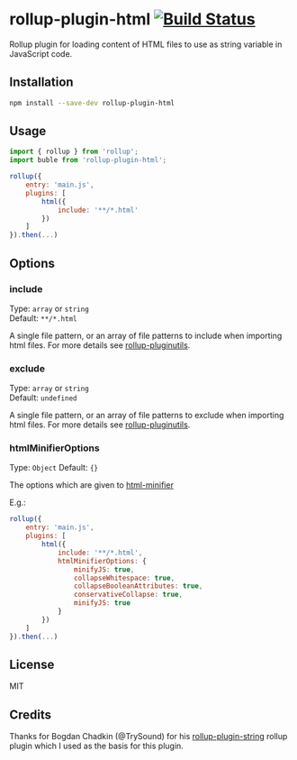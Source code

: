 # rollup-plugin-html [![Build Status](https://travis-ci.org/bdadam/rollup-plugin-html.svg)](https://travis-ci.org/bdadam/rollup-plugin-html)

Rollup plugin for loading content of HTML files to use as string variable in JavaScript code.

## Installation

```bash
npm install --save-dev rollup-plugin-html
```


## Usage

```js
import { rollup } from 'rollup';
import buble from 'rollup-plugin-html';

rollup({
	entry: 'main.js',
	plugins: [
		html({
			include: '**/*.html'
		})
	]
}).then(...)
```

## Options

### include

Type: `array` or `string`  
Default: `**/*.html`

A single file pattern, or an array of file patterns to include when importing html files. For more details see [rollup-pluginutils](https://github.com/rollup/rollup-pluginutils#createfilter).

### exclude

Type: `array` or `string`  
Default: `undefined`

A single file pattern, or an array of file patterns to exclude when importing html files. For more details see [rollup-pluginutils](https://github.com/rollup/rollup-pluginutils#createfilter).

### htmlMinifierOptions

Type: `Object`
Default: `{}`

The options which are given to [html-minifier](https://github.com/kangax/html-minifier#options-quick-reference)

E.g.:
```JavaScript
rollup({
	entry: 'main.js',
	plugins: [
		html({
			include: '**/*.html',
			htmlMinifierOptions: {
				minifyJS: true,
				collapseWhitespace: true,
				collapseBooleanAttributes: true,
				conservativeCollapse: true,
				minifyJS: true
			}
		})
	]
}).then(...)
```

## License

MIT

## Credits

Thanks for Bogdan Chadkin (@TrySound) for his [rollup-plugin-string](https://github.com/TrySound/rollup-plugin-string) rollup plugin which I used as the basis for this plugin.
